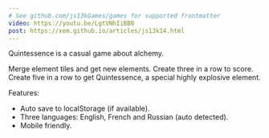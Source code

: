 ```yaml
---
# See github.com/js13kGames/games for supported frontmatter
video: https://youtu.be/LgtVNhIiBB8
post: https://xem.github.io/articles/js13k14.html
---
```

Quintessence is a casual game about alchemy.

Merge element tiles and get new elements. Create three in a row to score. Create five in a row to get Quintessence, a special highly explosive element.

Features:
- Auto save to localStorage (if available).
- Three languages: English, French and Russian (auto detected).
- Mobile friendly.